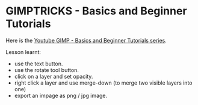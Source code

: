 # GIMPTRICKS - Basics and Beginner Tutorials

Here is the [Youtube GIMP - Basics and Beginner Tutorials series](https://www.youtube.com/playlist?list=PLC5B3750CE8219376).

Lesson learnt:

- use the text button.
- use the rotate tool button.
- click on a layer and set opacity.
- right click a layer and use merge-down (to merge two visible layers into one)
- export an impage as png / jpg image.
